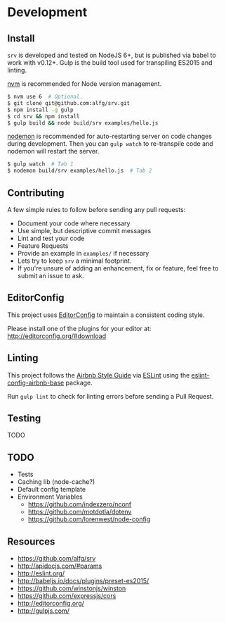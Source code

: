 # Development

## Install
`srv` is developed and tested on NodeJS 6+, but is published via babel to work with v0.12+. Gulp is the build tool used for transpiling ES2015 and linting.

[nvm](https://github.com/creationix/nvm) is recommended for Node version management.

```bash
$ nvm use 6  # Optional.
$ git clone git@github.com:alfg/srv.git
$ npm install -g gulp
$ cd srv && npm install
$ gulp build && node build/srv examples/hello.js
```

[nodemon](https://github.com/remy/nodemon) is recommended for auto-restarting server on code changes during development. Then you can `gulp watch` to re-transpile code and nodemon will restart the server.

```bash
$ gulp watch  # Tab 1
$ nodemon build/srv examples/hello.js  # Tab 2
```


## Contributing
A few simple rules to follow before sending any pull requests:

* Document your code where necessary
* Use simple, but descriptive commit messages
* Lint and test your code
* Feature Requests
* Provide an example in `examples/` if necessary
* Lets try to keep `srv` a minimal footprint.
* If you're unsure of adding an enhancement, fix or feature, feel free to submit an issue to ask.


## EditorConfig
This project uses [EditorConfig](http://editorconfig.org/) to maintain a consistent coding style.

Please install one of the plugins for your editor at: http://editorconfig.org/#download


## Linting
This project follows the [Airbnb Style Guide](https://github.com/airbnb/javascript) via [ESLint](http://eslint.org/) using the [eslint-config-airbnb-base](https://github.com/airbnb/javascript/tree/master/packages/eslint-config-airbnb-base) package.

Run `gulp lint` to check for linting errors before sending a Pull Request.


## Testing
TODO


## TODO
* Tests
* Caching lib (node-cache?)
* Default config template
* Environment Variables
  * https://github.com/indexzero/nconf
  * https://github.com/motdotla/dotenv
  * https://github.com/lorenwest/node-config


## Resources
* https://github.com/alfg/srv
* http://apidocjs.com/#params
* http://eslint.org/
* http://babeljs.io/docs/plugins/preset-es2015/
* https://github.com/winstonjs/winston
* https://github.com/expressjs/cors
* http://editorconfig.org/
* http://gulpjs.com/
